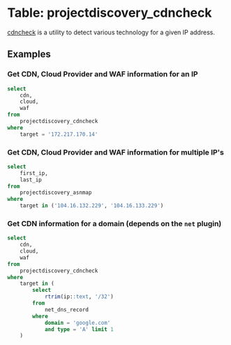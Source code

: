 # Table: projectdiscovery_cdncheck

[cdncheck](https://github.com/projectdiscovery/cdncheck) is a utility to detect various technology for a given IP address.

## Examples

### Get CDN, Cloud Provider and WAF information for an IP

```sql
select
    cdn,
    cloud,
    waf
from
    projectdiscovery_cdncheck
where
    target = '172.217.170.14'
```

### Get CDN, Cloud Provider and WAF information for multiple IP's

```sql
select
    first_ip,
    last_ip
from
    projectdiscovery_asnmap
where
    target in ('104.16.132.229', '104.16.133.229')
```

### Get CDN information for a domain (depends on the `net` plugin)

```sql
select
    cdn,
    cloud,
    waf
from
    projectdiscovery_cdncheck
where
    target in (
        select
            rtrim(ip::text, '/32')
        from
            net_dns_record
        where
            domain = 'google.com'
            and type = 'A' limit 1
    )
```
